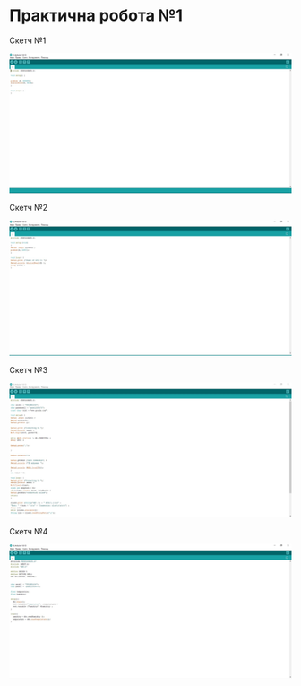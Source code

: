 # Практична робота №1

Скетч №1

![scheme](https://github.com/grachova/tpcs.pr1/blob/main/screenshots/1.jpg)

Скетч №2

![scheme](https://github.com/grachova/tpcs.pr1/blob/main/screenshots/2.jpg)

Скетч №3

![scheme](https://github.com/grachova/tpcs.pr1/blob/main/screenshots/3.jpg)

Скетч №4

![scheme](https://github.com/grachova/tpcs.pr1/blob/main/screenshots/4.jpg)

